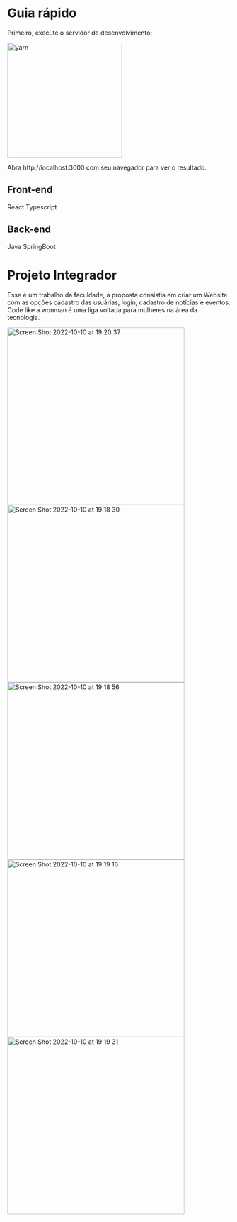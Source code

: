 # Guia rápido

Primeiro, execute o servidor de desenvolvimento: 

<img width="259" alt="yarn" src="https://user-images.githubusercontent.com/101020881/194959219-d233b130-cf27-43e1-aca7-eaab01d65a94.png" >

Abra http://localhost:3000 com seu navegador para ver o resultado.

## Front-end
React Typescript

## Back-end
Java SpringBoot

# Projeto Integrador

Esse é um trabalho da faculdade, a proposta consistia em criar um Website com as opções cadastro das usuárias, login, cadastro de notícias e eventos.
Code like a wonman é uma liga voltada para mulheres na área da tecnologia.

<div>
<img width="400" alt="Screen Shot 2022-10-10 at 19 20 37" src="https://user-images.githubusercontent.com/101020881/194960948-d72c24f1-b4a2-41af-b98b-53a31b8c9ead.png">
<img width="400" alt="Screen Shot 2022-10-10 at 19 18 30" src="https://user-images.githubusercontent.com/101020881/194961187-8a6c5778-6b26-4cd2-9820-30dbdf2f26f0.png">
<img width="400" alt="Screen Shot 2022-10-10 at 19 18 56" src="https://user-images.githubusercontent.com/101020881/194961348-118d7fa3-ea86-4082-9c51-fe3b754ee882.png">
<img width="400" alt="Screen Shot 2022-10-10 at 19 19 16" src="https://user-images.githubusercontent.com/101020881/194961444-5a153647-ca0f-4a2a-9923-32034338616b.png">
<img width="400" alt="Screen Shot 2022-10-10 at 19 19 31" src="https://user-images.githubusercontent.com/101020881/194961533-2179f6dc-7509-487d-bd7f-278890cff3dc.png">
</div>
